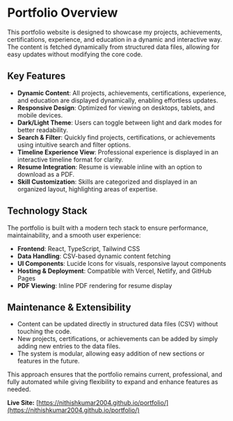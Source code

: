 # Portfolio Overview

This portfolio website is designed to showcase my projects, achievements, certifications, experience, and education in a dynamic and interactive way. The content is fetched dynamically from structured data files, allowing for easy updates without modifying the core code.

## Key Features

- **Dynamic Content**: All projects, achievements, certifications, experience, and education are displayed dynamically, enabling effortless updates.
- **Responsive Design**: Optimized for viewing on desktops, tablets, and mobile devices.
- **Dark/Light Theme**: Users can toggle between light and dark modes for better readability.
- **Search & Filter**: Quickly find projects, certifications, or achievements using intuitive search and filter options.
- **Timeline Experience View**: Professional experience is displayed in an interactive timeline format for clarity.
- **Resume Integration**: Resume is viewable inline with an option to download as a PDF.
- **Skill Customization**: Skills are categorized and displayed in an organized layout, highlighting areas of expertise.

## Technology Stack

The portfolio is built with a modern tech stack to ensure performance, maintainability, and a smooth user experience:

- **Frontend**: React, TypeScript, Tailwind CSS
- **Data Handling**: CSV-based dynamic content fetching
- **UI Components**: Lucide Icons for visuals, responsive layout components
- **Hosting & Deployment**: Compatible with Vercel, Netlify, and GitHub Pages
- **PDF Viewing**: Inline PDF rendering for resume display

## Maintenance & Extensibility

- Content can be updated directly in structured data files (CSV) without touching the code.
- New projects, certifications, or achievements can be added by simply adding new entries to the data files.
- The system is modular, allowing easy addition of new sections or features in the future.

This approach ensures that the portfolio remains current, professional, and fully automated while giving flexibility to expand and enhance features as needed.  

**Live Site:** [https://nithishkumar2004.github.io/portfolio/](https://nithishkumar2004.github.io/portfolio/)
